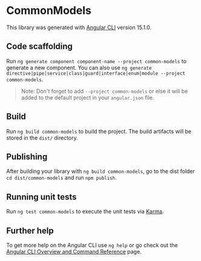 # CommonModels

This library was generated with [Angular CLI](https://github.com/angular/angular-cli) version 15.1.0.

## Code scaffolding

Run `ng generate component component-name --project common-models` to generate a new component. You can also use `ng generate directive|pipe|service|class|guard|interface|enum|module --project common-models`.
> Note: Don't forget to add `--project common-models` or else it will be added to the default project in your `angular.json` file. 

## Build

Run `ng build common-models` to build the project. The build artifacts will be stored in the `dist/` directory.

## Publishing

After building your library with `ng build common-models`, go to the dist folder `cd dist/common-models` and run `npm publish`.

## Running unit tests

Run `ng test common-models` to execute the unit tests via [Karma](https://karma-runner.github.io).

## Further help

To get more help on the Angular CLI use `ng help` or go check out the [Angular CLI Overview and Command Reference](https://angular.io/cli) page.
